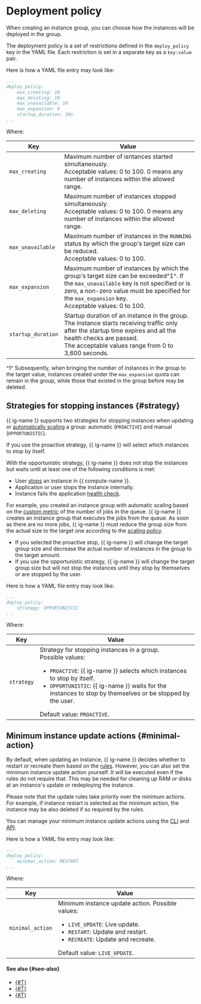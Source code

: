 # Deployment policy

When creating an instance group, you can choose how the instances will be deployed in the group.

The deployment policy is a set of restrictions defined in the `deploy_policy` key in the YAML file. Each restriction is set in a separate key as a `key:value` pair.

Here is how a YAML file entry may look like:

```yaml
...
deploy_policy:
    max_creating: 10
    max_deleting: 10
    max_unavailable: 10
    max_expansion: 0
    startup_duration: 30s
...
```

Where:

Key | Value
----- | -----
`max_creating` | Maximum number of isntances started simultaneously.<br>Acceptable values: 0 to 100. 0 means any number of instances within the allowed range.
`max_deleting` | Maximum number of instances stopped simultaneously.<br>Acceptable values: 0 to 100. 0 means any number of instances within the allowed range.
`max_unavailable` | Maximum number of instances in the `RUNNING` status by which the group's target size can be reduced.<br>Acceptable values: 0 to 100.
`max_expansion` | Maximum number of instances by which the group's target size can be exceeded^1^. If the `max_unavailable` key is not specified or is zero, a non-zero value must be specified for the `max_expansion` key.<br>Acceptable values: 0 to 100.
`startup_duration` | Startup duration of an instance in the group. The instance starts receiving traffic only after the startup time expires and all the health checks are passed.<br>The acceptable values range from 0 to 3,600 seconds.

^1^ Subsequently, when bringing the number of instances in the group to the target value, instances created under the `max_expansion` quota can remain in the group, while those that existed in the group before may be deleted.

## Strategies for stopping instances {#strategy}

{{ ig-name }} supports two strategies for stopping instances when updating or [automatically scaling](../scale.md#auto-scale) a group: automatic (`PROACTIVE`) and manual (`OPPORTUNISTIC`).

If you use the proactive strategy, {{ ig-name }} will select which instances to stop by itself.

With the opportunistic strategy, {{ ig-name }} does not stop the instances but waits until at least one of the following conditions is met:
* User [stops](../../../operations/vm-control/vm-stop-and-start.md#stop) an instance in {{ compute-name }}.
* Application or user stops the instance internally.
* Instance fails the application [health check](../autohealing.md#functional-healthcheck).

For example, you created an instance group with automatic scaling based on the [custom metric](../scale.md#custom-metrics) of the number of jobs in the queue. {{ ig-name }} creates an instance group that executes the jobs from the queue. As soon as there are no more jobs, {{ ig-name }} must reduce the group size from the actual size to the target one according to the [scaling policy](scale-policy.md).
  * If you selected the proactive stop, {{ ig-name }} will change the target group size and decrease the actual number of instances in the group to the target amount.
  * If you use the opportunistic strategy, {{ ig-name }} will change the target group size but will not stop the instances until they stop by themselves or are stopped by the user.

Here is how a YAML file entry may look like:

```yaml
...
deploy_policy:
    strategy: OPPORTUNISTIC
...
```

Where:

Key | Value
----- | -----
`strategy` | Strategy for stopping instances in a group.<br>Possible values:<ul><li>`PROACTIVE`: {{ ig-name }} selects which instances to stop by itself.</li><li>`OPPORTUNISTIC`: {{ ig-name }} waits for the instances to stop by themselves or be stopped by the user.</li></ul> Default value: `PROACTIVE`.

## Minimum instance update actions {#minimal-action}

By default, when updating an instance, {{ ig-name }} decides whether to restart or recreate them based on the [rules](../../instance-groups/deploy/instance.md). However, you can also set the minimum instance update action yourself. It will be executed even if the rules do not require that. This may be needed for cleaning up RAM or disks at an instance's update or redeploying the instance.

Please note that the update rules take priority over the minimum actions. For example, if instance restart is selected as the minimum action, the instance may be also deleted if so required by the rules.

You can manage your minimum instance update actions using the [CLI](../../../../cli/quickstart.md) and [API](../../../api-ref/).

Here is how a YAML file entry may look like:

```yaml
...
deploy_policy:
    minimal_action: RESTART
...
```

Where:

Key | Value
----- | -----
`minimal_action` | Minimum instance update action. Possible values:<ul><li>`LIVE_UPDATE`: Live update.</li><li>`RESTART`: Update and restart.</li><li>`RECREATE`: Update and recreate.</li></ul> Default value: `LIVE_UPDATE`.

#### See also {#see-also}

* [{#T}](healing-policy.md)
* [{#T}](scale-policy.md)
* [{#T}](allocation-policy.md)